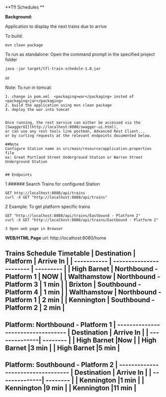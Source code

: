**Tfl Schedules **

**Background:**

Application to display the next trains due to arrive

To build:
```$xslt
mvn clean package
```

To run as standalone:
Open the command prompt in the specified project folder
```$xslt
java -jar target/tfl-train-schedule-1.0.jar
```
or 

Note: To run in tomcat:
```$xslt
1. change in pom.xml  <packaging>war</packaging> insted of  <packaging>jar</packaging>
2. build the application using mvn clean package
3. deploy the war into tomcat


Once running, the rest service can either be accessed via the [SwaggerUI](http://localhost:8080/swagger-ui.html),
or can use any rest tools line postman, Advanced Rest Client...
or by curling requests at the relevant endpoints documented below.

##Note
Configure Station name in src/main/resource/application.properties file
ex: Great Portland Street Underground Station or Warren Street Underground Station


## Endpoints

```
1 ###### Search Trains for configured Station
```
GET http://localhost:8080/api/trains 
curl -X GET "http://localhost:8080/api/trains"

```
2 Example: To get platform specific trains
```
GET "http://localhost:8080/api/trains/Eastbound - Platform 2"
curl -X GET "http://localhost:8080/api/trains/Eastbound - Platform 2"
```

```
3 Open web page in Browser
```
**WEB/HTML Page**
url: http://localhost:8080/home
 
Trains Schedule Timetable
| Destination | Platform                | Arrive In |
| ----------- | ----------------------- | --------- |
| High Barnet | Northbound - Platform 1 | NOW       |
| Walthamstow | Northbound - Platform 3 | 1 min     |
| Brixton     | Southbound - Platform 4 | 1 min     |
| Walthamstow | Northbound - Platform 1 | 2 min     |
| Kennington  | Southbound - Platform 2 | 2 min     |
-----------------------------------------------------

Platform: Northbound - Platform 1
| ---------------------------------- |
    Destination | Arrive In |
| --------------| --------  |
| High Barnet   |Now        |
| High Barnet   |3 min      |
| High Barnet   |5 min      |
--------------------------------------

Platform: Southbound  - Platform 2
| ---------------------------------- |
    Destination | Arrive In |
| --------------| --------  |
| Kennington   |1 min       |
| Kennington   |9 min       |
| Kennington   |11 min      |
--------------------------------------